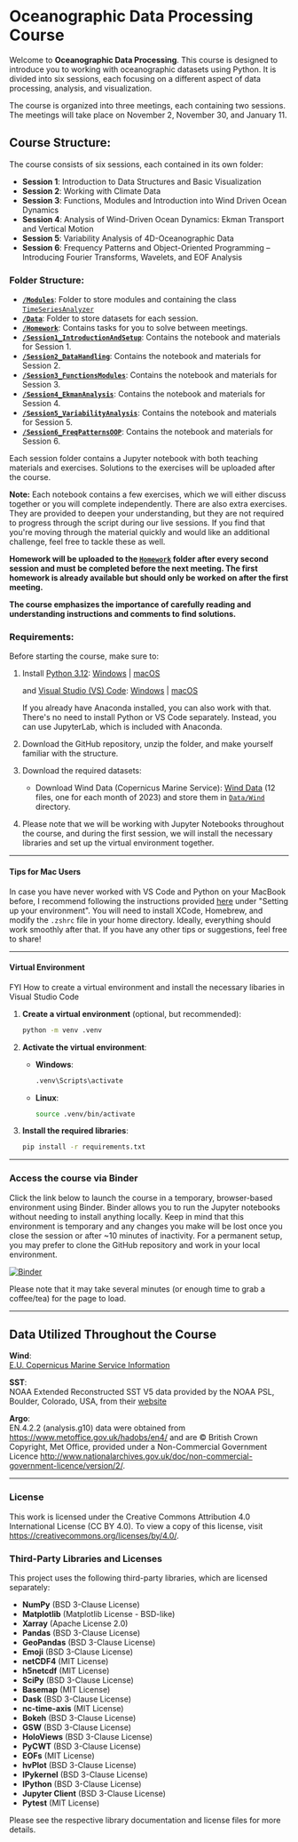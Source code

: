 
# Oceanographic Data Processing Course

Welcome to **Oceanographic Data Processing**. This course is designed to introduce you to working with oceanographic datasets using Python. It is divided into six sessions, each focusing on a different aspect of data processing, analysis, and visualization.

The course is organized into three meetings, each containing two sessions. The meetings will take place on November 2, November 30, and January 11.

## Course Structure:

The course consists of six sessions, each contained in its own folder:
- **Session 1**: Introduction to Data Structures and Basic Visualization
- **Session 2**: Working with Climate Data
- **Session 3**: Functions, Modules and Introduction into Wind Driven Ocean Dynamics
- **Session 4**: Analysis of Wind-Driven Ocean Dynamics: Ekman Transport and Vertical Motion
- **Session 5**: Variability Analysis of 4D-Oceanographic Data 
- **Session 6**: Frequency Patterns and Object-Oriented Programming – Introducing Fourier Transforms, Wavelets, and EOF Analysis

### Folder Structure:
- [**`/Modules`**](/Modules/): Folder to store modules and containing the class [`TimeSeriesAnalyzer`](/Modules/timeseries_analyzer.py)
- [**`/Data`**](/Data/): Folder to store datasets for each session.
- [**`/Homework`**](/Homework/): Contains tasks for you to solve between meetings.
- [**`/Session1_IntroductionAndSetup`**](/Session1_IntroductionAndSetup/): Contains the notebook and materials for Session 1.
- [**`/Session2_DataHandling`**](/Session2_DataHandling/): Contains the notebook and materials for Session 2.
- [**`/Session3_FunctionsModules`**](/Session3_FunctionsModules/): Contains the notebook and materials for Session 3.
- [**`/Session4_EkmanAnalysis`**](/Session4_EkmanAnalysis/): Contains the notebook and materials for Session 4.
- [**`/Session5_VariabilityAnalysis`**](/Session5_VariabilityAnalysis/): Contains the notebook and materials for Session 5.
- [**`/Session6_FreqPatternsOOP`**](/Session6_FreqPatternsOOP/): Contains the notebook and materials for Session 6.

  
Each session folder contains a Jupyter notebook with both teaching materials and exercises. Solutions to the exercises will be uploaded after the course.


**Note:** Each notebook contains a few exercises, which we will either discuss together or you will complete independently. There are also extra exercises. They are provided to deepen your understanding, but they are not required to progress through the script during our live sessions. If you find that you're moving through the material quickly and would like an additional challenge, feel free to tackle these as well.

**Homework will be uploaded to the [`Homework`](/Homework/) folder after every second session and must be completed before the next meeting. The first homework is already available but should only be worked on after the first meeting.**

**The course emphasizes the importance of carefully reading and understanding instructions and comments to find solutions.** 


### Requirements:

Before starting the course, make sure to:
1. Install [Python 3.12](https://www.python.org/downloads/release/python-3127/):  [Windows](https://www.python.org/ftp/python/3.12.7/python-3.12.7-amd64.exe) | [macOS](https://www.python.org/ftp/python/3.12.7/python-3.12.7-macos11.pkg)
    
    and [Visual Studio (VS) Code](https://code.visualstudio.com/download): [Windows](https://code.visualstudio.com/sha/download?build=stable&os=win32-x64-user) | [macOS](https://code.visualstudio.com/sha/download?build=stable&os=darwin-universal)

    If you already have Anaconda installed, you can also work with that. There's no need to install Python or VS Code separately. Instead, you can use JupyterLab, which is included with Anaconda.  

3. Download the GitHub repository, unzip the folder, and make yourself familiar with the structure. 
4. Download the required datasets:
    - Download Wind Data (Copernicus Marine Service): [Wind Data](https://data.marine.copernicus.eu/product/WIND_GLO_PHY_CLIMATE_L4_MY_012_003/files?path=WIND_GLO_PHY_CLIMATE_L4_MY_012_003%2Fcmems_obs-wind_glo_phy_my_l4_P1M_202211%2F2023%2F) (12 files, one for each month of 2023) and store them in
   [`Data/Wind`](/Data/Wind/) directory.
5. Please note that we will be working with Jupyter Notebooks throughout the course, and during the first session, we will install the necessary libraries and set up the virtual environment together.

-----
#### Tips for Mac Users  

In case you have never worked with VS Code and Python on your MacBook before, I recommend following the instructions provided [here](https://www.stuartellis.name/articles/mac-setup/) under "Setting up your environment". You will need to install XCode, Homebrew, and modify the `.zshrc` file in your home directory. Ideally, everything should work smoothly after that. If you have any other tips or suggestions, feel free to share!

---
#### Virtual Environment

FYI How to create a virtual environment and install the necessary libaries in Visual Studio Code

1. **Create a virtual environment** (optional, but recommended):
    ```bash
    python -m venv .venv
    ```

2. **Activate the virtual environment**:
   - **Windows**:
     ```bash
     .venv\Scripts\activate
     ```
   - **Linux**:
     ```bash
     source .venv/bin/activate
     ```

3. **Install the required libraries**:
    ```bash
    pip install -r requirements.txt
    ```

---

### Access the course via Binder

Click the link below to launch the course in a temporary, browser-based environment using Binder. Binder allows you to run the Jupyter notebooks without needing to install anything locally. Keep in mind that this environment is temporary and any changes you make will be lost once you close the session or after ~10 minutes of inactivity. For a permanent setup, you may prefer to clone the GitHub repository and work in your local environment.

[![Binder](https://mybinder.org/badge_logo.svg)](https://mybinder.org/v2/gh/STEMJulesCoast/OceanographicDataProcessingCourse/main)

Please note that it may take several minutes (or enough time to grab a coffee/tea) for the page to load.

---
## Data Utilized Throughout the Course

**Wind**:   
[E.U. Copernicus Marine Service Information](https://doi.org/10.48670/moi-00181)

**SST**:   
NOAA Extended Reconstructed SST V5 data provided by the NOAA PSL, Boulder, Colorado, USA, from their [website](https://psl.noaa.gov)

**Argo**:   
EN.4.2.2 (analysis.g10) data were obtained from https://www.metoffice.gov.uk/hadobs/en4/ and are © British Crown Copyright, Met Office, provided under a Non-Commercial Government Licence http://www.nationalarchives.gov.uk/doc/non-commercial-government-licence/version/2/.

--- 
### License

This work is licensed under the Creative Commons Attribution 4.0 International License (CC BY 4.0). To view a copy of this license, visit https://creativecommons.org/licenses/by/4.0/.

### Third-Party Libraries and Licenses

This project uses the following third-party libraries, which are licensed separately:

- **NumPy** (BSD 3-Clause License)
- **Matplotlib** (Matplotlib License - BSD-like)
- **Xarray** (Apache License 2.0)
- **Pandas** (BSD 3-Clause License)
- **GeoPandas** (BSD 3-Clause License)
- **Emoji** (BSD 3-Clause License)
- **netCDF4** (MIT License)
- **h5netcdf** (MIT License)
- **SciPy** (BSD 3-Clause License)
- **Basemap** (MIT License)
- **Dask** (BSD 3-Clause License)
- **nc-time-axis** (MIT License)
- **Bokeh** (BSD 3-Clause License)
- **GSW** (BSD 3-Clause License)
- **HoloViews** (BSD 3-Clause License)
- **PyCWT** (BSD 3-Clause License)
- **EOFs** (MIT License)
- **hvPlot** (BSD 3-Clause License)
- **IPykernel** (BSD 3-Clause License)
- **IPython** (BSD 3-Clause License)
- **Jupyter Client** (BSD 3-Clause License)
- **Pytest** (MIT License)

Please see the respective library documentation and license files for more details.
